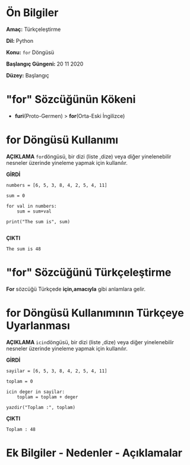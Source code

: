# Ön Bilgiler
**Amaç:** Türkçeleştirme

**Dil:** Python

**Konu:** `for` Döngüsü

**Başlangıç Güngeni:** 20 11 2020

**Düzey:** Başlangıç

# "for" Sözcüğünün Kökeni

- **furi**(Proto-Germen) > **for**(Orta-Eski İngilizce)

# for Döngüsü Kullanımı

**AÇIKLAMA**
`for`döngüsü, bir dizi (liste ,dize) veya diğer yinelenebilir nesneler üzerinde yineleme yapmak için kullanılır.

**GİRDİ**
```
numbers = [6, 5, 3, 8, 4, 2, 5, 4, 11]

sum = 0

for val in numbers:
	sum = sum+val

print("The sum is", sum)
	
```
**ÇIKTI**
```
The sum is 48
```

# "for" Sözcüğünü Türkçeleştirme
**For** sözcüğü Türkçede **için,amacıyla** gibi anlamlara gelir.

# for Döngüsü Kullanımının Türkçeye Uyarlanması

**AÇIKLAMA**
`icin`döngüsü, bir dizi (liste ,dize) veya diğer yinelenebilir nesneler üzerinde yineleme yapmak için kullanılır.

**GİRDİ**
```
sayilar = [6, 5, 3, 8, 4, 2, 5, 4, 11]

toplam = 0

icin deger in sayilar:
	toplam = toplam + deger

yazdir("Toplam :", toplam)
```
**ÇIKTI**
```
Toplam : 48
```
# Ek Bilgiler - Nedenler - Açıklamalar
